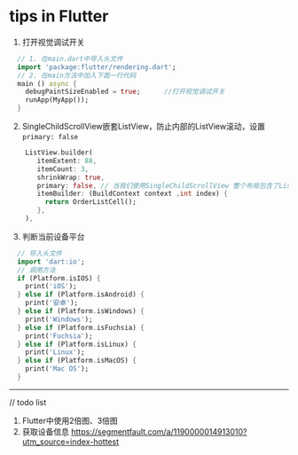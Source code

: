 # tips in Flutter

1. 打开视觉调试开关

  ```dart
    // 1. 在main.dart中导入头文件
    import 'package:flutter/rendering.dart';
    // 2. 在main方法中加入下面一行代码
    main () async {
      debugPaintSizeEnabled = true;      //打开视觉调试开关
      runApp(MyApp());
    } 
  ```

2. SingleChildScrollView嵌套ListView，防止内部的ListView滚动，设置`primary: false`

  ```dart
      ListView.builder(
         itemExtent: 88,
         itemCount: 3,
         shrinkWrap: true,
         primary: false, // 当我们使用SingleChildScrollView 整个布局包含了ListView 滑动时会产生冲突 滚动卡顿，不流畅。要关闭这个属性
         itemBuilder: (BuildContext context ,int index) {
           return OrderListCell();
         },
      ),
  ```

3. 判断当前设备平台

  ```dart
    // 导入头文件
    import 'dart:io';
    // 调用方法
    if (Platform.isIOS) {
      print('iOS');
    } else if (Platform.isAndroid) {
      print('安卓');
    } else if (Platform.isWindows) {
      print('Windows');
    } else if (Platform.isFuchsia) {
      print('Fuchsia');
    } else if (Platform.isLinux) {
      print('Linux');
    } else if (Platform.isMacOS) {
      print('Mac OS');
    }
  ```

---
// todo list

1. Flutter中使用2倍图、3倍图
2. 获取设备信息 https://segmentfault.com/a/1190000014913010?utm_source=index-hottest



